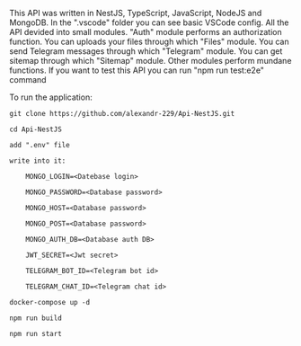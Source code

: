 This API was written in NestJS, TypeScript, JavaScript, NodeJS and MongoDB. In the ".vscode" folder you can see basic VSCode config. All the API devided into small modules. "Auth" module performs an authorization function. You can uploads your files through which "Files" module. You can send Telegram messages through which "Telegram" module. You can get sitemap through which "Sitemap" module. Other modules perform mundane functions. If you want to test this API you can run "npm run test:e2e" command

To run the application:

	git clone https://github.com/alexandr-229/Api-NestJS.git

	cd Api-NestJS

	add ".env" file

	write into it:

		MONGO_LOGIN=<Datebase login>

		MONGO_PASSWORD=<Database password>

		MONGO_HOST=<Database password>

		MONGO_POST=<Database password>

		MONGO_AUTH_DB=<Database auth DB>

		JWT_SECRET=<Jwt secret>

		TELEGRAM_BOT_ID=<Telegram bot id>

		TELEGRAM_CHAT_ID=<Telegram chat id>
	
	docker-compose up -d

	npm run build

	npm run start
